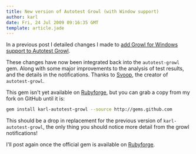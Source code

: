 ```yaml
---
title: New version of Autotest Growl (with Window support)
author: karl
date: Fri, 24 Jul 2009 09:16:35 GMT
template: article.jade
---
```


In a previous post I detailed changes I made to [add Growl for Windows support to Autotest Growl](/articles/autotest-growl-for-windows/).

These changes have now been integrated back into the `autotest-growl` gem. Along with some major improvements to the analysis of test results, and the details in the notifications. Thanks to [Svoop](http://github.com/svoop), the creator of `autotest-growl`.

This gem isn't yet available on [Rubyforge](http://rubyforge.org/), but you can grab a copy from my fork on GitHub until it is:

```bash
gem install karl-autotest-growl --source http://gems.github.com
```

This should be a drop in replacement for the previous version of `karl-autotest-growl`, the only thing you should notice more detail from the growl notifications!

I'll post again once the official gem is available on [Rubyforge](http://rubyforge.org/).
